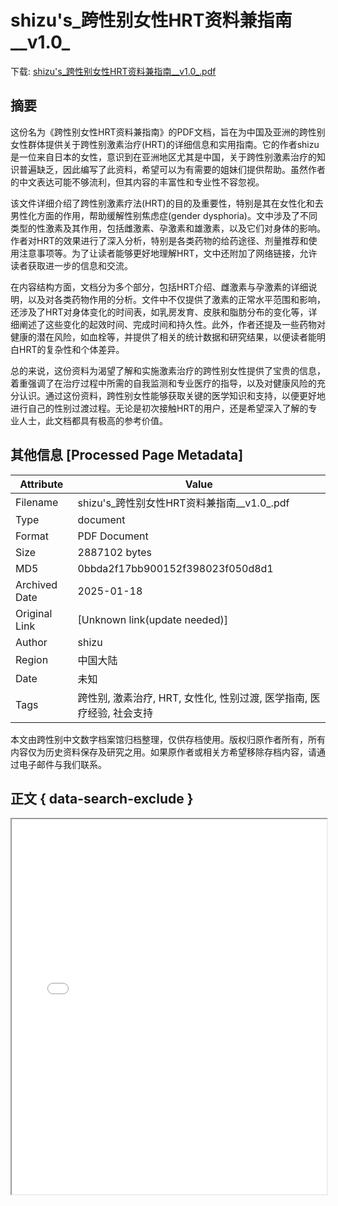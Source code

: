 # shizu's_跨性别女性HRT资料兼指南__v1.0_

<!-- tcd_download_link -->
下载: [shizu's_跨性别女性HRT资料兼指南__v1.0_.pdf](shizu's_跨性别女性HRT资料兼指南__v1.0_.pdf)
<!-- tcd_download_link_end -->

## 摘要

<!-- tcd_abstract -->
这份名为《跨性别女性HRT资料兼指南》的PDF文档，旨在为中国及亚洲的跨性别女性群体提供关于跨性别激素治疗(HRT)的详细信息和实用指南。它的作者shizu是一位来自日本的女性，意识到在亚洲地区尤其是中国，关于跨性别激素治疗的知识普遍缺乏，因此编写了此资料，希望可以为有需要的姐妹们提供帮助。虽然作者的中文表达可能不够流利，但其内容的丰富性和专业性不容忽视。

该文件详细介绍了跨性别激素疗法(HRT)的目的及重要性，特别是其在女性化和去男性化方面的作用，帮助缓解性别焦虑症(gender dysphoria)。文中涉及了不同类型的性激素及其作用，包括雌激素、孕激素和雄激素，以及它们对身体的影响。作者对HRT的效果进行了深入分析，特别是各类药物的给药途径、剂量推荐和使用注意事项等。为了让读者能够更好地理解HRT，文中还附加了网络链接，允许读者获取进一步的信息和交流。

在内容结构方面，文档分为多个部分，包括HRT介绍、雌激素与孕激素的详细说明，以及对各类药物作用的分析。文件中不仅提供了激素的正常水平范围和影响，还涉及了HRT对身体变化的时间表，如乳房发育、皮肤和脂肪分布的变化等，详细阐述了这些变化的起效时间、完成时间和持久性。此外，作者还提及一些药物对健康的潜在风险，如血栓等，并提供了相关的统计数据和研究结果，以便读者能明白HRT的复杂性和个体差异。

总的来说，这份资料为渴望了解和实施激素治疗的跨性别女性提供了宝贵的信息，着重强调了在治疗过程中所需的自我监测和专业医疗的指导，以及对健康风险的充分认识。通过这份资料，跨性别女性能够获取关键的医学知识和支持，以便更好地进行自己的性别过渡过程。无论是初次接触HRT的用户，还是希望深入了解的专业人士，此文档都具有极高的参考价值。

<!-- tcd_abstract_end -->

## 其他信息 [Processed Page Metadata]

| Attribute       | Value                                  |
|-----------------|----------------------------------------|
| Filename        | shizu's_跨性别女性HRT资料兼指南__v1.0_.pdf                             |
| Type            | document                                 |
| Format          | PDF Document                               |
| Size            | 2887102 bytes                           |
| MD5             | 0bbda2f17bb900152f398023f050d8d1                                  |
| Archived Date   | 2025-01-18                             |
| Original Link   | [Unknown link(update needed)]                         |
| Author          | shizu                               |
| Region          | 中国大陆                               |
| Date            | 未知                                 |
| Tags            | 跨性别, 激素治疗, HRT, 女性化, 性别过渡, 医学指南, 医疗经验, 社会支持                                 |

本文由跨性别中文数字档案馆归档整理，仅供存档使用。版权归原作者所有，所有内容仅为历史资料保存及研究之用。如果原作者或相关方希望移除存档内容，请通过电子邮件与我们联系。

## 正文 { data-search-exclude }

<!-- tcd_main_text -->
<iframe src="../shizu's_跨性别女性HRT资料兼指南__v1.0_.pdf" width="100%" height="600px">
    <p>无法显示PDF，请下载查看。</p>
</iframe>
<!-- tcd_main_text_end -->

